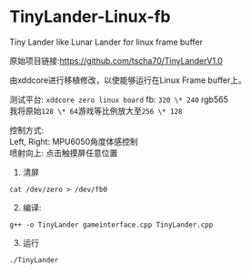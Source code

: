 <!--
 * @Author: Chengsen Dong 1034029664@qq.com
 * @Date: 2023-08-03 13:23:03
 * @LastEditors: Chengsen Dong 1034029664@qq.com
 * @LastEditTime: 2023-08-03 17:40:18
 * @FilePath: /TinyLander-Linux-fb/README.md
 * @Description: 这是默认设置,请设置`customMade`, 打开koroFileHeader查看配置 进行设置: https://github.com/OBKoro1/koro1FileHeader/wiki/%E9%85%8D%E7%BD%AE
-->
# TinyLander-Linux-fb
Tiny Lander like Lunar Lander for linux frame buffer     

原始项目链接:https://github.com/tscha70/TinyLanderV1.0     

由xddcore进行移植修改，以使能够运行在Linux Frame buffer上。     

测试平台: `xddcore zero linux board`
fb: `320 \* 240` rgb565      
我将原始`128 \* 64`游戏等比例放大至`256 \* 128`    

控制方式:      
Left, Right: MPU6050角度体感控制     
喷射向上: 点击触摸屏任意位置     


1. 清屏
```
cat /dev/zero > /dev/fb0
```
2. 编译:
```
g++ -o TinyLander gameinterface.cpp TinyLander.cpp
```
3. 运行
```
./TinyLander
```
